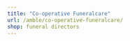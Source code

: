 ```yaml
---
title: "Co-operative Funeralcare"
url: /amble/co-operative-funeralcare/
shop: funeral directors
---
```


